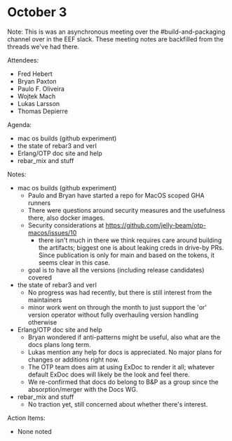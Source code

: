 # October 3

Note: This is was an asynchronous meeting over the #build-and-packaging channel over in the EEF slack. These meeting notes are backfilled from the threads we've had there.

Attendees:

- Fred Hebert
- Bryan Paxton
- Paulo F. Oliveira
- Wojtek Mach
- Lukas Larsson
- Thomas Depierre

Agenda:

- mac os builds (github experiment)
- the state of rebar3 and verl
- Erlang/OTP doc site and help
- rebar\_mix and stuff

Notes:

- mac os builds (github experiment)
  - Paulo and Bryan have started a repo for MacOS scoped GHA runners
  - There were questions around security measures and the usefulness there, also docker images.
  - Security considerations at https://github.com/jelly-beam/otp-macos/issues/10
    - there isn't much in there we think requires care around building the artifacts; biggest one is about leaking creds in drive-by PRs. Since publication is only for main and based on the tokens, it seems clear in this case.
  - goal is to have all the versions (including release candidates) covered
- the state of rebar3 and verl
  - No progress was had recently, but there is still interest from the maintainers
  - minor work went on through the month to just support the 'or' version operator without fully overhauling version handling otherwise
- Erlang/OTP doc site and help
  - Bryan wondered if anti-patterns might be useful, also what are the docs plans long term.
  - Lukas mention any help for docs is appreciated. No major plans for changes or additions right now.
  - The OTP team does aim at using ExDoc to render it all; whatever default ExDoc does will likely be the look and feel there.
  - We re-confirmed that docs do belong to B&P as a group since the absorption/merger with the Docs WG.
- rebar\_mix and stuff
  - No traction yet, still concerned about whether there's interest.

Action Items:
- None noted

